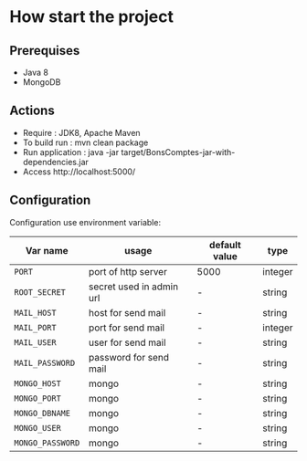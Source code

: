 # How start the project

## Prerequises

- Java 8
- MongoDB

## Actions

- Require : JDK8, Apache Maven
- To build run : mvn clean package
- Run application : java -jar target/BonsComptes-jar-with-dependencies.jar
- Access http://localhost:5000/

## Configuration

Configuration use environment variable:

| Var name | usage | default value | type |
| --- | --- | --- | --- |
| `PORT` | port of http server | 5000 | integer |
| `ROOT_SECRET` | secret used in admin url | - | string |
| `MAIL_HOST` | host for send mail | - | string |
| `MAIL_PORT` | port for send mail | - | integer |
| `MAIL_USER` | user for send mail | - | string |
| `MAIL_PASSWORD` | password for send mail | - | string |
| `MONGO_HOST` | mongo | - | string |
| `MONGO_PORT` | mongo | - | string |
| `MONGO_DBNAME` | mongo | - | string |
| `MONGO_USER` | mongo | - | string |
| `MONGO_PASSWORD` | mongo | - | string |
